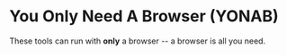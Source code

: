 # You Only Need A Browser (YONAB)

These tools can run with **only** a browser -- a browser is all you need.
